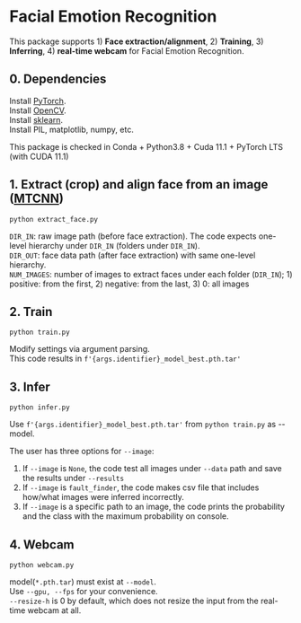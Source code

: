 # Facial Emotion Recognition
This package supports 1) **Face extraction/alignment**, 2) **Training**, 3) **Inferring**, 4) **real-time webcam** for Facial Emotion Recognition.

## 0. Dependencies
Install [PyTorch](https://pytorch.org/get-started/locally/).\
Install [OpenCV](https://pypi.org/project/opencv-python/).\
Install [sklearn](https://anaconda.org/anaconda/scikit-learn).\
Install PIL, matplotlib, numpy, etc.

This package is checked in Conda + Python3.8 + Cuda 11.1 + PyTorch LTS (with CUDA 11.1)

## 1. Extract (crop) and align face from an image ([MTCNN](https://github.com/timesler/facenet-pytorch))
```python extract_face.py```

```DIR_IN```: raw image path (before face extraction). The code expects one-level hierarchy under ```DIR_IN``` (folders under ```DIR_IN```).\
```DIR_OUT```: face data path (after face extraction) with same one-level hierarchy.\
```NUM_IMAGES```: number of images to extract faces under each folder (```DIR_IN```); 1) positive: from the first, 2) negative: from the last, 3) 0: all images

## 2. Train
```python train.py```

Modify settings via argument parsing.\
This code results in ```f'{args.identifier}_model_best.pth.tar'```

## 3. Infer
```python infer.py```

Use ```f'{args.identifier}_model_best.pth.tar'``` from ```python train.py``` as --model.

The user has three options for ```--image```:
1) If ```--image``` is ```None```, the code test all images under ```--data``` path and save the results under ```--results```
2) If ```--image``` is ```fault_finder```, the code makes csv file that includes how/what images were inferred incorrectly.
3) If ```--image``` is a specific path to an image, the code prints the probability and the class with the maximum probability on console.


## 4. Webcam
```python webcam.py```

model(```*.pth.tar```) must exist at ```--model```.\
Use ```--gpu, --fps``` for your convenience.\
```--resize-h``` is 0 by default, which does not resize the input from the real-time webcam at all.

